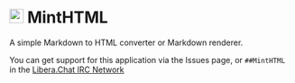 # <img src="https://swee.pythonanywhere.com/minthtml.png" width="25"/> MintHTML
A simple Markdown to HTML converter or Markdown renderer.

You can get support for this application via the Issues page, or `##MintHTML` in the [Libera.Chat IRC Network](ircs://irc.libera.chat/##minthtml)
